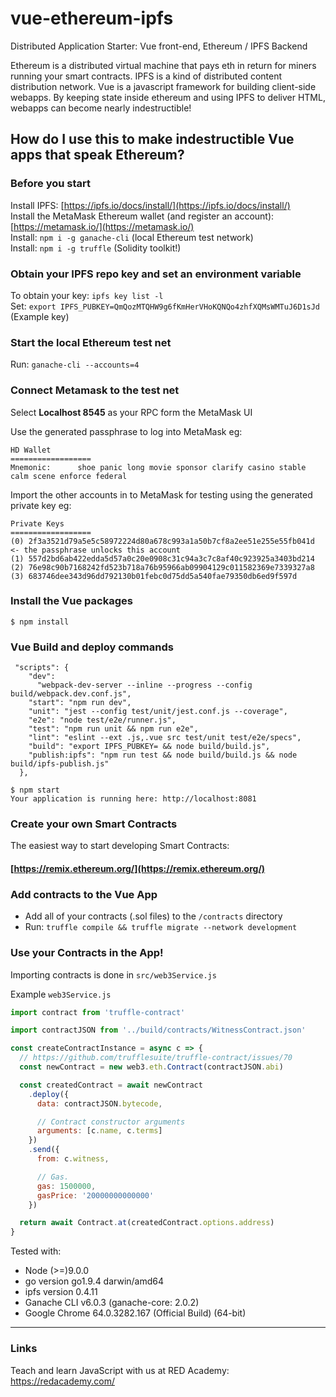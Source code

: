 # vue-ethereum-ipfs
Distributed Application Starter: Vue front-end, Ethereum / IPFS Backend

Ethereum is a distributed virtual machine that pays eth in return for miners running
your smart contracts. IPFS is a kind of distributed content distribution network. Vue
is a javascript framework for building client-side webapps. By keeping state inside
ethereum and using IPFS to deliver HTML, webapps can become nearly indestructible!

## How do I use this to make indestructible Vue apps that speak Ethereum? 

### Before you start

Install IPFS: [https://ipfs.io/docs/install/](https://ipfs.io/docs/install/) <br/>
Install the MetaMask Ethereum wallet (and register an account): [https://metamask.io/](https://metamask.io/) <br/>
Install: `npm i -g ganache-cli` (local Ethereum test network) <br/>
Install: `npm i -g truffle` (Solidity toolkit!) <br/>

### Obtain your IPFS repo key and set an environment variable
To obtain your key: `ipfs key list -l` <br/>
Set: `export IPFS_PUBKEY=QmQozMTQHW9g6fKmHerVHoKQNQo4zhfXQMsWMTuJ6D1sJd` (Example key)


### Start the local Ethereum test net <br/>
Run: `ganache-cli --accounts=4`


### Connect Metamask to the test net <br/>
Select **Localhost 8545** as your RPC form the MetaMask UI

Use the generated passphrase to log into MetaMask eg:
```
HD Wallet
==================
Mnemonic:      shoe panic long movie sponsor clarify casino stable calm scene enforce federal
```

Import the other accounts in to MetaMask for testing using the generated private key eg:
```
Private Keys
==================
(0) 2f3a3521d79a5e5c58972224d80a678c993a1a50b7cf8a2ee51e255e55fb041d <- the passphrase unlocks this account
(1) 557d2bd6ab422edda5d57a0c20e0908c31c94a3c7c8af40c923925a3403bd214
(2) 76e98c90b7168242fd523b718a76b95966ab09904129c011582369e7339327a8
(3) 683746dee343d96dd792130b01febc0d75dd5a540fae79350db6ed9f597d
```

### Install the Vue packages
```
$ npm install
```

### Vue Build and deploy commands
```
 "scripts": {
    "dev":
      "webpack-dev-server --inline --progress --config build/webpack.dev.conf.js",
    "start": "npm run dev",
    "unit": "jest --config test/unit/jest.conf.js --coverage",
    "e2e": "node test/e2e/runner.js",
    "test": "npm run unit && npm run e2e",
    "lint": "eslint --ext .js,.vue src test/unit test/e2e/specs",
    "build": "export IPFS_PUBKEY= && node build/build.js",
    "publish:ipfs": "npm run test && node build/build.js && node build/ipfs-publish.js"
  },
```

```
$ npm start
Your application is running here: http://localhost:8081
```

### Create your own Smart Contracts

The easiest way to start developing Smart Contracts: <br/>
#### [https://remix.ethereum.org/](https://remix.ethereum.org/)

### Add contracts to the Vue App

- Add all of your contracts (.sol files) to the `/contracts` directory
- Run: `truffle compile && truffle migrate --network development`

### Use your Contracts in the App!

Importing contracts is done in `src/web3Service.js` <br/>

Example `web3Service.js`
```js
import contract from 'truffle-contract'

import contractJSON from '../build/contracts/WitnessContract.json'

const createContractInstance = async c => {
  // https://github.com/trufflesuite/truffle-contract/issues/70
  const newContract = new web3.eth.Contract(contractJSON.abi)

  const createdContract = await newContract
    .deploy({
      data: contractJSON.bytecode,

      // Contract constructor arguments
      arguments: [c.name, c.terms]
    })
    .send({
      from: c.witness,

      // Gas.
      gas: 1500000,
      gasPrice: '20000000000000'
    })

  return await Contract.at(createdContract.options.address)
}

```

Tested with:

* Node (>=)9.0.0
* go version go1.9.4 darwin/amd64
* ipfs version 0.4.11
* Ganache CLI v6.0.3 (ganache-core: 2.0.2)  
* Google Chrome 64.0.3282.167 (Official Build) (64-bit)

---
### Links

Teach and learn JavaScript with us at RED Academy: https://redacademy.com/
